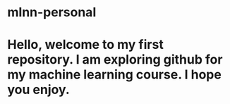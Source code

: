# mlnn-personal
# Hello, welcome to my first repository. I am exploring github for my machine learning course. I hope you enjoy.
